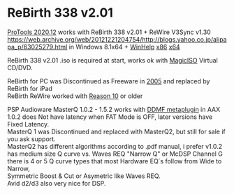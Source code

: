 # ReBirth 338 v2.01

[ProTools 2020.12](https://avidtech.my.salesforce-sites.com/pkb/articles/en_US/Knowledge/Pro-Tools-Operating-System-Compatibility-Chart?retURL=%2Fpkb%2Farticles%2Fcompatibility%2FPro-Tools-Supported-Apple-Computers-and-Operating-Systems&popup=true) works with ReBirth 338 v2.01 + ReWire V3Sync v1.30 ﻿https://web.archive.org/web/20121221204754/http://blogs.yahoo.co.jp/alipapa_p/63025279.html
﻿in Windows 8.1x64 + [WinHelp](﻿https://support.microsoft.com/en-us/topic/error-opening-help-in-windows-based-programs-feature-not-included-or-help-not-supported-3c841463-d67c-6062-0ee7-1a149da3973b) [x86](https://www.microsoft.com/en-us/download/details.aspx?id=47667) [x64](https://www.microsoft.com/en-us/download/details.aspx?id=47671)

ReBirth 338 v2.01 .iso is required at start,
works ok with [MagicISO](https://web.archive.org/web/20210516111743/http://www.magiciso.com/tutorials/miso-magicdisc-overview.htm?=mdisc_hlp106) Virtual CD/DVD.

ReBirth for PC was Discontinued as Freeware in [2005](https://web.archive.org/web/20051130043931/http://www.rebirthmuseum.com/) and replaced by ReBirth for iPad  </br>
ReBirth ReWire worked with [Reason 10](https://reverb.com/news/how-to-combine-2-daws-with-rewire) or older </br>

PSP Audioware MasterQ 1.0.2 - 1.5.2 works with [DDMF metaplugin](https://ddmf.eu/metaplugin-chainer-vst-au-rtas-aax-wrapper/) in AAX </br>
1.0.2 does Not have latency when FAT Mode is OFF, later versions have Fixed Latency. </br>
MasterQ 1 was Discontinued and replaced with MasterQ2, but still for sale if you ask support. </br>
MasterQ2 has different algorithms according to .pdf manual, i prefer v1.0.2 </br>
has medium size Q curve vs. Waves REQ "Narrow Q" or McDSP Channel G </br>
there is 4 or 5 Q curve types that most Hardware EQ´s follow from Wide to Narrow,  </br>
Symmetric Boost & Cut or Asymetric like Waves REQ. </br>
Avid d2/d3 also very nice for DSP. </br>
